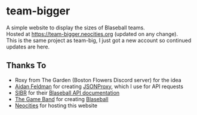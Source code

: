 # team-bigger

A simple website to display the sizes of Blaseball teams. \
Hosted at https://team-bigger.neocities.org (updated on any change). \
This is the same project as team-big,
I just got a new account so continued updates are here.

## Thanks To

*   Roxy from The Garden (Boston Flowers Discord server) for the idea
*   [Aidan Feldman](https://api.afeld.me) for creating [JSONProxy](https://jsonp.afeld.me), which I use for API requests
*   [SIBR](https://sibr.dev) for their [Blaseball API documentation](https://github.com/Society-for-Internet-Blaseball-Research/blaseball-api-spec)
*   [The Game Band](https://thegameband.com) for creating [Blaseball](https://blaseball.com)
*   [Neocities](https://neocities.org) for hosting this website
